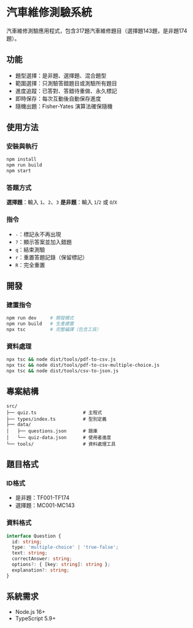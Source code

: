 # 汽車維修測驗系統

汽車維修測驗應用程式，包含317題汽車維修題目（選擇題143題，是非題174題）。

## 功能

- 題型選擇：是非題、選擇題、混合題型
- 範圍選擇：只測驗答錯題目或測驗所有題目
- 進度追蹤：已答對、答錯待重做、永久標記
- 即時保存：每次互動後自動保存進度
- 隨機出題：Fisher-Yates 演算法確保隨機

## 使用方法

### 安裝與執行
```bash
npm install
npm run build
npm start
```

### 答題方式
**選擇題**：輸入 `1`、`2`、`3`
**是非題**：輸入 `1`/`2` 或 `O`/`X`

### 指令
- `-`：標記永不再出現
- `?`：顯示答案並加入錯題
- `q`：結束測驗
- `r`：重置答題記錄（保留標記）
- `R`：完全重置

## 開發

### 建置指令
```bash
npm run dev     # 開發模式
npm run build   # 生產建置
npx tsc         # 完整編譯（包含工具）
```

### 資料處理
```bash
npx tsc && node dist/tools/pdf-to-csv.js
npx tsc && node dist/tools/pdf-to-csv-multiple-choice.js
npx tsc && node dist/tools/csv-to-json.js
```

## 專案結構

```
src/
├── quiz.ts                 # 主程式
├── types/index.ts          # 型別定義
├── data/
│   ├── questions.json      # 題庫
│   └── quiz-data.json      # 使用者進度
└── tools/                  # 資料處理工具
```

## 題目格式

### ID格式
- 是非題：TF001-TF174
- 選擇題：MC001-MC143

### 資料格式
```typescript
interface Question {
  id: string;
  type: 'multiple-choice' | 'true-false';
  text: string;
  correctAnswer: string;
  options?: { [key: string]: string };
  explanation?: string;
}
```

## 系統需求

- Node.js 16+
- TypeScript 5.9+